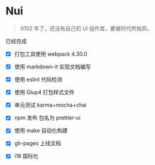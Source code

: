 # Nui

> 9102 年了，还没有自己的 UI 组件库，要被时代所抛弃。

已经完成

- [x] 打包工具使用 webpack 4.30.0

- [x] 使用 markdown-it 实现文档编写

- [x] 使用 eslint 代码检测

- [x] 使用 Glup4 打包样式文件

- [x] 单元测试 karma+mocha+chai

- [x] npm 发布 包名为 prettier-ui

- [x] 使用 make 自动化构建

- [x] gh-pages 上线文档

- [x] i18 国际化
